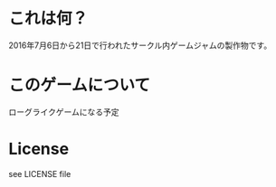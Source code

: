 # これは何？
2016年7月6日から21日で行われたサークル内ゲームジャムの製作物です。

# このゲームについて
ローグライクゲームになる予定

# License
see LICENSE file

